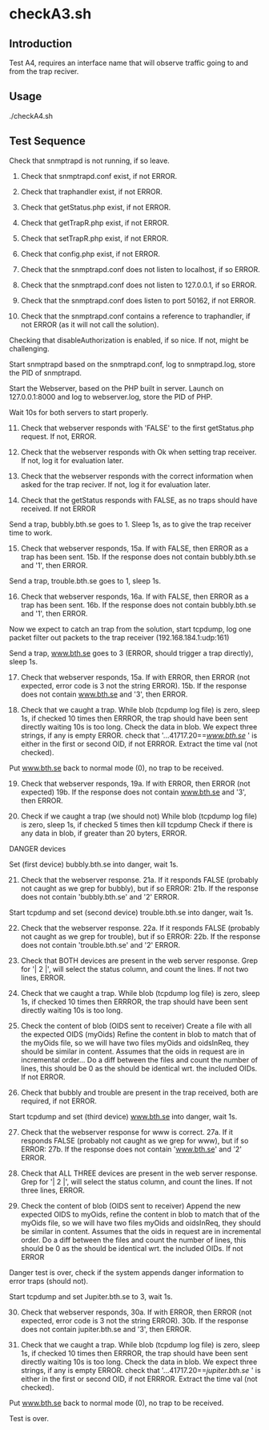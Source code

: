 checkA3.sh
==========

Introduction
------------

Test A4, requires an interface name that will observe traffic going to 
and from the trap reciver. 



Usage
-----

./checkA4.sh <solution-folder> 




Test Sequence
-------------

Check that snmptrapd is not running, if so leave. 

1. Check that snmptrapd.conf exist, if not ERROR. 
2. Check that traphandler exist, if not ERROR. 
3. Check that getStatus.php exist, if not ERROR. 
4. Check that getTrapR.php exist, if not ERROR. 
5. Check that setTrapR.php exist, if not ERROR. 
6. Check that config.php exist, if not ERROR. 

7. Check that the snmptrapd.conf does not listen to localhost, if so ERROR.
8. Check that the snmptrapd.conf does not listen to 127.0.0.1, if so ERROR.
9. Check that the snmptrapd.conf does listen to port 50162, if not ERROR.

10. Check that the snmptrapd.conf contains a reference to traphandler, if not 
    ERROR (as it will not call the solution). 

Checking that disableAuthorization is enabled, if so nice. If not, might be 
challenging. 

Start snmptrapd based on the snmptrapd.conf, log to snmptrapd.log, store the 
PID of snmptrapd. 

Start the Webserver, based on the PHP built in server. Launch on 
127.0.0.1:8000 and log to webserver.log, store the PID of PHP.

Wait 10s for both servers to start properly. 

11. Check that webserver responds  with 'FALSE' to the first getStatus.php
    request. If not, ERROR.

12. Check that the webserver responds with Ok when setting trap receiver.
    If not, log it for evaluation later. 

13. Check that the webserver responds with the correct information when 
    asked for the trap reciver. If not, log it for evaluation later. 

14. Check that the getStatus responds with FALSE, as no traps should have
    received. If not ERROR

Send a trap, bubbly.bth.se goes to 1.  Sleep 1s, as to give the trap receiver time 
to work.

15. Check that webserver responds,
    15a. If with FALSE, then ERROR as a trap has been sent.
    15b. If the response does not contain bubbly.bth.se and '1', then ERROR.

Send a trap, trouble.bth.se goes to 1, sleep 1s. 

16. Check that webserver responds,
    16a. If with FALSE, then ERROR as a trap has been sent.
    16b. If the response does not contain bubbly.bth.se and '1', then ERROR.

Now we expect to catch an trap from the solution, start tcpdump, log one packet
filter out packets to the trap receiver (192.168.184.1:udp:161)

Send a trap, www.bth.se goes to 3 (ERROR, should trigger a trap directly),
sleep 1s.

17. Check that webserver responds,
    15a. If with ERROR, then ERROR (not expected, error code is 3 not the 
    	 string ERROR). 
    15b. If the response does not contain www.bth.se and '3', then ERROR.


18. Check that we caught a trap.
    While blob (tcpdump log file) is zero, sleep 1s, if checked 10 times then 
    ERRROR, the trap should have been sent directly waiting 10s is too long. 
    Check the data in blob. 
    	  We expect three strings, if any is empty ERROR.
	  check that '...41717.20==*www.bth.se* ' is either in the first or 
	  second OID, if not ERRROR.
    Extract the time val (not checked). 

Put www.bth.se back to normal mode (0), no trap to be received.


19. Check that webserver responds,
    19a. If with ERROR, then ERROR (not expected)
    19b. If the response does not contain www.bth.se and '3', then ERROR.


20. Check if we caught a trap (we should not)
    While blob (tcpdump log file) is zero, sleep 1s, if checked 5 times then 
    kill tcpdump 
    Check if there is any data in blob, if greater than 20 byters, ERROR.

DANGER devices

Set (first device) bubbly.bth.se into danger, wait 1s. 

21. Check that the webserver response.
    21a. If it responds FALSE (probably not caught as we grep for bubbly), 
    but if so ERROR:
    21b. If the response does not contain 'bubbly.bth.se' and '2' ERROR.


Start tcpdump and set (second device) trouble.bth.se into danger, wait 1s.

22. Check that the webserver response.
    22a. If it responds FALSE (probably not caught as we grep for trouble), 
    but if so ERROR:
    22b. If the response does not contain 'trouble.bth.se' and '2' ERROR.

23. Check that BOTH devices are present in the web server response.
    Grep for '| 2 |', will select the status column, and count the lines. 
    If not two lines, ERROR. 
    
24. Check that we caught a trap.
    While blob (tcpdump log file) is zero, sleep 1s, if checked 10 times then 
    ERRROR, the trap should have been sent directly waiting 10s is too long. 

25. Check the content of blob (OIDS sent to receiver)
    Create a file with all the expected OIDS (myOids)
    Refine the content in blob to match that of the myOids file, so we will 
    have two files myOids and oidsInReq, they should be similar in content.
    Assumes that the oids in request are in incremental order...
    Do a diff between the files and count the number of lines, this should be 0
    as the should be identical wrt. the included OIDs. If not ERROR.

26. Check that bubbly and trouble are present in the trap received, both 
    are required, if not ERROR.

Start tcpdump and set (third device) www.bth.se into danger, wait 1s.

27. Check that the webserver response for www is correct.
    27a. If it responds FALSE (probably not caught as we grep for www), 
    but if so ERROR:
    27b. If the response does not contain 'www.bth.se' and '2' ERROR.

28. Check that ALL THREE devices are present in the web server response.
    Grep for '| 2 |', will select the status column, and count the lines. 
    If not three lines, ERROR. 

29. Check the content of blob (OIDS sent to receiver)
    Append the new expected OIDS to myOids, refine the content in blob to match 
    that of the myOids file, so we will have two files myOids and oidsInReq, 
    they should be similar in content. Assumes that the oids in request are in 
    incremental order. Do a diff between the files and count the number of 
    lines, this should be 0 as the should be identical wrt. the included OIDs. 
    If not ERROR


Danger test is over, check if the system appends danger information to error 
traps (should not). 

Start tcpdump and set Jupiter.bth.se to 3, wait 1s.

30. Check that webserver responds,
    30a. If with ERROR, then ERROR (not expected, error code is 3 not the 
    	 string ERROR). 
    30b. If the response does not contain jupiter.bth.se and '3', then ERROR.


31. Check that we caught a trap.
    While blob (tcpdump log file) is zero, sleep 1s, if checked 10 times then 
    ERRROR, the trap should have been sent directly waiting 10s is too long. 
    Check the data in blob. 
    	  We expect three strings, if any is empty ERROR.
	  check that '...41717.20==*jupiter.bth.se* ' is either in the first or 
	  second OID, if not ERRROR.
    Extract the time val (not checked). 

Put www.bth.se back to normal mode (0), no trap to be received.


Test is over. 
